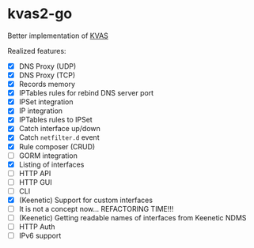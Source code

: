 # kvas2-go

Better implementation of [KVAS](https://github.com/qzeleza/kvas)

Realized features:
- [x] DNS Proxy (UDP)
- [x] DNS Proxy (TCP)
- [x] Records memory
- [x] IPTables rules for rebind DNS server port
- [X] IPSet integration
- [X] IP integration
- [X] IPTables rules to IPSet
- [X] Catch interface up/down
- [X] Catch `netfilter.d` event
- [X] Rule composer (CRUD)
- [ ] GORM integration
- [X] Listing of interfaces
- [ ] HTTP API
- [ ] HTTP GUI
- [ ] CLI
- [X] (Keenetic) Support for custom interfaces
- [ ] It is not a concept now... REFACTORING TIME!!!
- [ ] (Keenetic) Getting readable names of interfaces from Keenetic NDMS
- [ ] HTTP Auth
- [ ] IPv6 support
